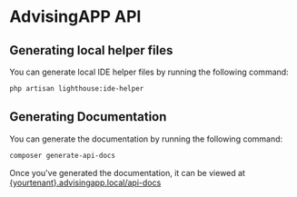 # AdvisingAPP API

## Generating local helper files

You can generate local IDE helper files by running the following command:

```bash
php artisan lighthouse:ide-helper
```

## Generating Documentation

You can generate the documentation by running the following command:

```bash
composer generate-api-docs
```

Once you've generated the documentation, it can be viewed at [{yourtenant}.advisingapp.local/api-docs](http://test.advisingapp.local/api-docs)
